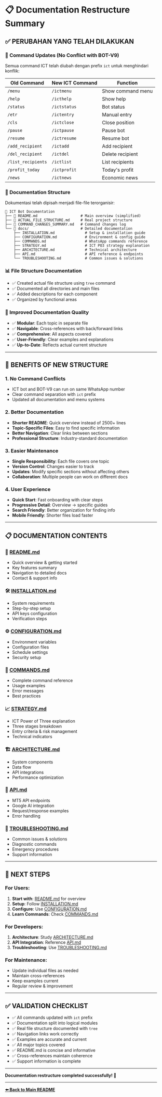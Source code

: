 # 📋 Documentation Restructure Summary

## ✅ **PERUBAHAN YANG TELAH DILAKUKAN**

### 🔄 **Command Updates (No Conflict with BOT-V9)**
Semua command ICT telah diubah dengan prefix `ict` untuk menghindari konflik:

| Old Command | New ICT Command | Function |
|-------------|-----------------|----------|
| `/menu` | `/ictmenu` | Show command menu |
| `/help` | `/icthelp` | Show help |
| `/status` | `/ictstatus` | Bot status |
| `/etr` | `/ictentry` | Manual entry |
| `/cls` | `/ictclose` | Close position |
| `/pause` | `/ictpause` | Pause bot |
| `/resume` | `/ictresume` | Resume bot |
| `/add_recipient` | `/ictadd` | Add recipient |
| `/del_recipient` | `/ictdel` | Delete recipient |
| `/list_recipients` | `/ictlist` | List recipients |
| `/profit_today` | `/ictprofit` | Today's profit |
| `/news` | `/ictnews` | Economic news |

### 📁 **Documentation Structure**
Dokumentasi telah dipisah menjadi file-file terorganisir:

```
📂 ICT Bot Documentation
├── 📄 README.md                    # Main overview (simplified)
├── 📄 ACTUAL_FILE_STRUCTURE.md     # Real project structure
├── 📄 COMMAND_CHANGES_SUMMARY.md   # Command changes log
└── 📁 docs/                        # Detailed documentation
    ├── INSTALLATION.md              # Setup & installation guide
    ├── CONFIGURATION.md             # Environment & config guide
    ├── COMMANDS.md                  # WhatsApp commands reference
    ├── STRATEGY.md                  # ICT PO3 strategy explanation
    ├── ARCHITECTURE.md              # Technical architecture
    ├── API.md                       # API reference & endpoints
    └── TROUBLESHOOTING.md           # Common issues & solutions
```

### 📊 **File Structure Documentation**
- ✅ Created actual file structure using `tree` command
- ✅ Documented all directories and main files
- ✅ Added descriptions for each component
- ✅ Organized by functional areas

### 📖 **Improved Documentation Quality**
- ✅ **Modular**: Each topic in separate file
- ✅ **Navigable**: Cross-references with back/forward links
- ✅ **Comprehensive**: All aspects covered
- ✅ **User-Friendly**: Clear examples and explanations
- ✅ **Up-to-Date**: Reflects actual current structure

---

## 🎯 **BENEFITS OF NEW STRUCTURE**

### 1. **No Command Conflicts**
- ICT bot and BOT-V9 can run on same WhatsApp number
- Clear command separation with `ict` prefix
- Updated all documentation and menu systems

### 2. **Better Documentation**
- **Shorter README**: Quick overview instead of 2500+ lines
- **Topic-Specific Files**: Easy to find specific information
- **Better Navigation**: Clear links between sections
- **Professional Structure**: Industry-standard documentation

### 3. **Easier Maintenance**
- **Single Responsibility**: Each file covers one topic
- **Version Control**: Changes easier to track
- **Updates**: Modify specific sections without affecting others
- **Collaboration**: Multiple people can work on different docs

### 4. **User Experience**
- **Quick Start**: Fast onboarding with clear steps
- **Progressive Detail**: Overview → specific guides
- **Search Friendly**: Better organization for finding info
- **Mobile Friendly**: Shorter files load faster

---

## 📋 **DOCUMENTATION CONTENTS**

### 📄 [README.md](../README.md)
- Quick overview & getting started
- Key features summary
- Navigation to detailed docs
- Contact & support info

### 🛠️ [INSTALLATION.md](./docs/INSTALLATION.md)
- System requirements
- Step-by-step setup
- API keys configuration
- Verification steps

### ⚙️ [CONFIGURATION.md](./docs/CONFIGURATION.md)
- Environment variables
- Configuration files
- Schedule settings
- Security setup

### 📱 [COMMANDS.md](./docs/COMMANDS.md)
- Complete command reference
- Usage examples
- Error messages
- Best practices

### 📈 [STRATEGY.md](./docs/STRATEGY.md)
- ICT Power of Three explanation
- Three stages breakdown
- Entry criteria & risk management
- Technical indicators

### 🏗️ [ARCHITECTURE.md](./docs/ARCHITECTURE.md)
- System components
- Data flow
- API integrations
- Performance optimization

### 🔌 [API.md](./docs/API.md)
- MT5 API endpoints
- Google AI integration
- Request/response examples
- Error handling

### 🔧 [TROUBLESHOOTING.md](./docs/TROUBLESHOOTING.md)
- Common issues & solutions
- Diagnostic commands
- Emergency procedures
- Support information

---

## 🚀 **NEXT STEPS**

### For Users:
1. **Start with**: [README.md](../README.md) for overview
2. **Setup**: Follow [INSTALLATION.md](./docs/INSTALLATION.md)
3. **Configure**: Use [CONFIGURATION.md](./docs/CONFIGURATION.md)
4. **Learn Commands**: Check [COMMANDS.md](./docs/COMMANDS.md)

### For Developers:
1. **Architecture**: Study [ARCHITECTURE.md](./docs/ARCHITECTURE.md)
2. **API Integration**: Reference [API.md](./docs/API.md)
3. **Troubleshooting**: Use [TROUBLESHOOTING.md](./docs/TROUBLESHOOTING.md)

### For Maintenance:
- Update individual files as needed
- Maintain cross-references
- Keep examples current
- Regular review & improvement

---

## ✅ **VALIDATION CHECKLIST**

- ✅ All commands updated with `ict` prefix
- ✅ Documentation split into logical modules
- ✅ Real file structure documented with `tree`
- ✅ Navigation links work correctly
- ✅ Examples are accurate and current
- ✅ All major topics covered
- ✅ README.md is concise and informative
- ✅ Cross-references maintain coherence
- ✅ Support information is complete

---

**Documentation restructure completed successfully! 🎉**

---

**[⬅️ Back to Main README](../README.md)**
